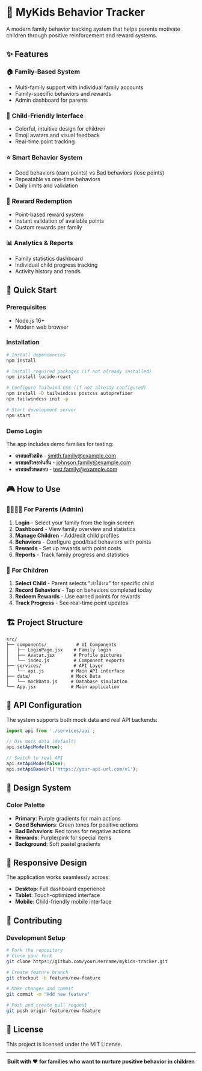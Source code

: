 # 🎯 MyKids Behavior Tracker

A modern family behavior tracking system that helps parents motivate children through positive reinforcement and reward systems.

## ✨ Features

### 🏠 **Family-Based System**
- Multi-family support with individual family accounts
- Family-specific behaviors and rewards
- Admin dashboard for parents

### 👶 **Child-Friendly Interface**  
- Colorful, intuitive design for children
- Emoji avatars and visual feedback
- Real-time point tracking

### ⭐ **Smart Behavior System**
- Good behaviors (earn points) vs Bad behaviors (lose points)
- Repeatable vs one-time behaviors
- Daily limits and validation

### 🎁 **Reward Redemption**
- Point-based reward system
- Instant validation of available points
- Custom rewards per family

### 📊 **Analytics & Reports**
- Family statistics dashboard
- Individual child progress tracking
- Activity history and trends

## 🚀 Quick Start

### Prerequisites
- Node.js 16+
- Modern web browser

### Installation
```bash
# Install dependencies
npm install

# Install required packages (if not already installed)
npm install lucide-react

# Configure Tailwind CSS (if not already configured)
npm install -D tailwindcss postcss autoprefixer
npx tailwindcss init -p

# Start development server
npm start
```

### Demo Login
The app includes demo families for testing:
- **ครอบครัวสมิท** - smith.family@example.com
- **ครอบครัวจอห์นสัน** - johnson.family@example.com  
- **ครอบครัวทดสอบ** - test.family@example.com

## 🎮 How to Use

### 👨‍👩‍👧‍👦 **For Parents (Admin)**
1. **Login** - Select your family from the login screen
2. **Dashboard** - View family overview and statistics
3. **Manage Children** - Add/edit child profiles
4. **Behaviors** - Configure good/bad behaviors with points
5. **Rewards** - Set up rewards with point costs
6. **Reports** - Track family progress and statistics

### 👶 **For Children**
1. **Select Child** - Parent selects "เข้าใช้งาน" for specific child
2. **Record Behaviors** - Tap on behaviors completed today
3. **Redeem Rewards** - Use earned points for rewards
4. **Track Progress** - See real-time point updates

## 🏗️ Project Structure

```
src/
├── components/           # UI Components
│   ├── LoginPage.jsx    # Family login
│   ├── Avatar.jsx       # Profile pictures
│   └── index.js         # Component exports
├── services/            # API Layer
│   └── api.js          # Main API interface
├── data/               # Mock Data
│   └── mockData.js     # Database simulation
└── App.jsx             # Main application
```

## 🔧 API Configuration

The system supports both mock data and real API backends:

```javascript
import api from './services/api';

// Use mock data (default)
api.setApiMode(true);

// Switch to real API
api.setApiMode(false);
api.setApiBaseUrl('https://your-api-url.com/v1');
```

## 🎨 Design System

### Color Palette
- **Primary**: Purple gradients for main actions
- **Good Behaviors**: Green tones for positive actions
- **Bad Behaviors**: Red tones for negative actions  
- **Rewards**: Purple/pink for special items
- **Background**: Soft pastel gradients

## 📱 Responsive Design

The application works seamlessly across:
- **Desktop**: Full dashboard experience
- **Tablet**: Touch-optimized interface
- **Mobile**: Child-friendly mobile interface

## 🤝 Contributing

### Development Setup
```bash
# Fork the repository
# Clone your fork
git clone https://github.com/yourusername/mykids-tracker.git

# Create feature branch
git checkout -b feature/new-feature

# Make changes and commit
git commit -m "Add new feature"

# Push and create pull request
git push origin feature/new-feature
```

## 📄 License

This project is licensed under the MIT License.

---

<div align="center">

**Built with ❤️ for families who want to nurture positive behavior in children**

</div>
